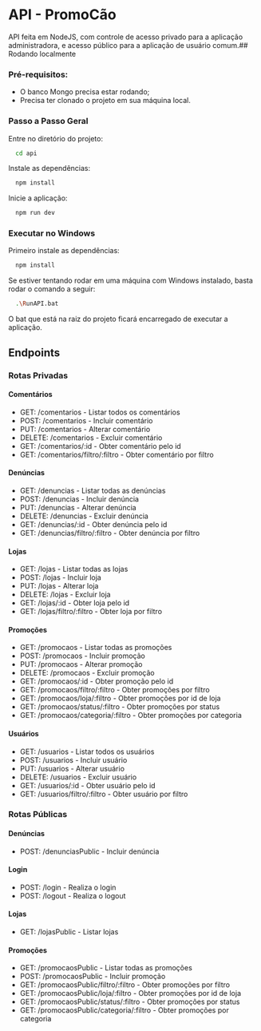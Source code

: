 
# API - PromoCão

API feita em NodeJS, com controle de acesso privado para a aplicação administradora, e acesso público para a aplicação de usuário comum.## Rodando localmente

### Pré-requisitos:

- O banco Mongo precisa estar rodando;
- Precisa ter clonado o projeto em sua máquina local.

### Passo a Passo Geral

Entre no diretório do projeto:

```bash
  cd api
```

Instale as dependências:

```bash
  npm install
```

Inicie a aplicação:

```bash
  npm run dev
```

### Executar no Windows

Primeiro instale as dependências:

```bash
  npm install
```

Se estiver tentando rodar em uma máquina com Windows instalado, basta rodar o comando a seguir:

```bash
  .\RunAPI.bat
```

O bat que está na raiz do projeto ficará encarregado de executar a aplicação.

## Endpoints

### Rotas Privadas

#### Comentários

- GET: /comentarios - Listar todos os comentários
- POST: /comentarios - Incluir comentário
- PUT: /comentarios - Alterar comentário
- DELETE: /comentarios - Excluir comentário
- GET: /comentarios/:id - Obter comentário pelo id
- GET: /comentarios/filtro/:filtro - Obter comentário por filtro

#### Denúncias

- GET: /denuncias - Listar todas as denúncias
- POST: /denuncias - Incluir denúncia
- PUT: /denuncias - Alterar denúncia
- DELETE: /denuncias - Excluir denúncia
- GET: /denuncias/:id - Obter denúncia pelo id
- GET: /denuncias/filtro/:filtro - Obter denúncia por filtro

#### Lojas

- GET: /lojas - Listar todas as lojas
- POST: /lojas - Incluir loja
- PUT: /lojas - Alterar loja
- DELETE: /lojas - Excluir loja
- GET: /lojas/:id - Obter loja pelo id
- GET: /lojas/filtro/:filtro - Obter loja por filtro

#### Promoções

- GET: /promocaos - Listar todas as promoções
- POST: /promocaos - Incluir promoção
- PUT: /promocaos - Alterar promoção
- DELETE: /promocaos - Excluir promoção
- GET: /promocaos/:id - Obter promoção pelo id
- GET: /promocaos/filtro/:filtro - Obter promoções por filtro
- GET: /promocaos/loja/:filtro - Obter promoções por id de loja
- GET: /promocaos/status/:filtro - Obter promoções por status
- GET: /promocaos/categoria/:filtro - Obter promoções por categoria

#### Usuários

- GET: /usuarios - Listar todos os usuários
- POST: /usuarios - Incluir usuário
- PUT: /usuarios - Alterar usuário
- DELETE: /usuarios - Excluir usuário
- GET: /usuarios/:id - Obter usuário pelo id
- GET: /usuarios/filtro/:filtro - Obter usuário por filtro

### Rotas Públicas

#### Denúncias

- POST: /denunciasPublic - Incluir denúncia

#### Login

- POST: /login - Realiza o login
- POST: /logout - Realiza o logout

#### Lojas

- GET: /lojasPublic - Listar lojas

#### Promoções

- GET: /promocaosPublic - Listar todas as promoções
- POST: /promocaosPublic - Incluir promoção
- GET: /promocaosPublic/filtro/:filtro - Obter promoções por filtro
- GET: /promocaosPublic/loja/:filtro - Obter promoções por id de loja
- GET: /promocaosPublic/status/:filtro - Obter promoções por status
- GET: /promocaosPublic/categoria/:filtro - Obter promoções por categoria
